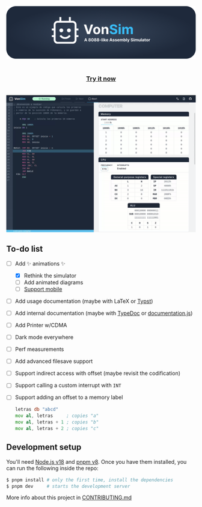 <a href="https://vonsim.github.io/preview" target="_blank" rel="noopener">
  <img src="./public/github_banner.png" alt="VonSim - A 8088-like Assembly Simulator" />
</a>

<div align="center">
  <br/>
  <h3><a href="https://vonsim.github.io/preview" target="_blank" rel="noopener"><strong>Try it now</strong></a></h3>
  <br/>
  <img src="./public/demo.gif" alt="Demo" />
  <br/>
</div>

## To-do list

- [ ] Add ✨ animations ✨
  - [x] Rethink the simulator
  - [ ] Add animated diagrams
  - [ ] [Support mobile](https://github.com/prc5/react-zoom-pan-pinch)
- [ ] Add usage documentation (maybe with LaTeX or [Typst](https://typst.app/))
- [ ] Add internal documentation (maybe with [TypeDoc](https://typedoc.org/) or [documentation.js](https://documentation.js.org/))
- [ ] Add Printer w/CDMA
- [ ] Dark mode everywhere
- [ ] Perf measurements
- [ ] Add advanced filesave support
- [ ] Support indirect access with offset (maybe revisit the codification)
- [ ] Support calling a custom interrupt with `INT`
- [ ] Support adding an offset to a memory label

  ```asm
  letras db "abcd"
  mov al, letras     ; copies "a"
  mov al, letras + 1 ; copies "b"
  mov al, letras + 2 ; copies "c"
  ```

## Development setup

You'll need [Node.js v18](https://nodejs.org/) and [pnpm v8](https://pnpm.io). Once you have them installed, you can run the following inside the repo:

```bash
$ pnpm install # only the first time, install the dependencies
$ pnpm dev     # starts the development server
```

More info about this project in [CONTRIBUTING.md](CONTRIBUTING.md)
